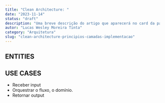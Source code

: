 ```yaml
---
title: "Clean Architecture: "
date: "2023-11-14"
status: "draft"
description: "Uma breve descrição do artigo que aparecerá no card da página principal"
autor: "Lucas Wesley Moreira Tinta"
category: "Arquitetura"
slug: "clean-architecture-principios-camadas-implementacao"
---
```




## ENTITIES

## USE CASES

- Receber input 
- Orquestrar o fluxo, o domínio.
- Retornar output
